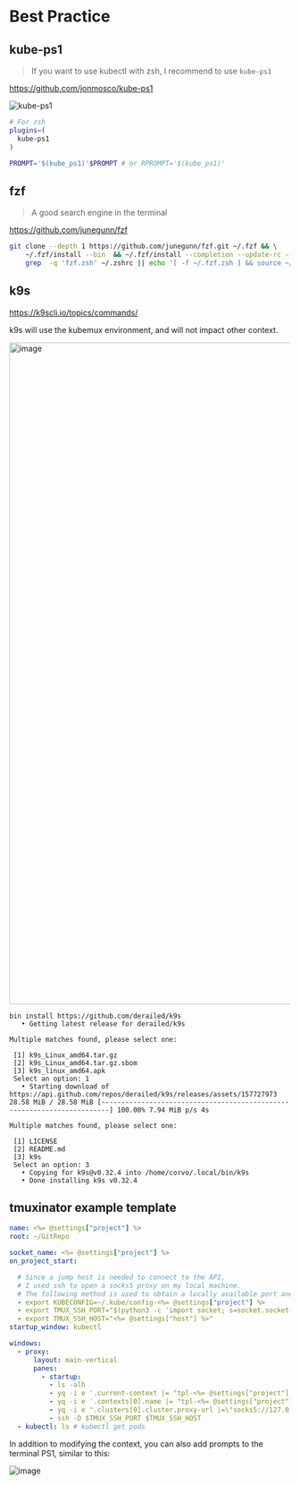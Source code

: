 # Best Practice


## kube-ps1 

> If you want to use kubectl with zsh, I recommend to use `kube-ps1`

https://github.com/jonmosco/kube-ps1

![kube-ps1](https://raw.githubusercontent.com/jonmosco/kube-ps1/master/img/kube-ps1.gif)

```bash
# For zsh
plugins=(
  kube-ps1
)

PROMPT='$(kube_ps1)'$PROMPT # or RPROMPT='$(kube_ps1)'
```

## fzf

> A good search engine in the terminal

https://github.com/junegunn/fzf

```bash
git clone --depth 1 https://github.com/junegunn/fzf.git ~/.fzf && \
    ~/.fzf/install --bin  && ~/.fzf/install --completion --update-rc --key-bindings --no-bash --no-fish  && \
    grep  -q 'fzf.zsh' ~/.zshrc || echo '[ -f ~/.fzf.zsh ] && source ~/.fzf.zsh' >> ~/.zshrc
```

## k9s

https://k9scli.io/topics/commands/

k9s will use the kubemux environment, and will not impact other context.

<img width="1183" alt="image" src="https://github.com/corvofeng/kubemux/assets/12025071/36c4aa71-f30b-42dd-b487-5291d17166ff">

```
bin install https://github.com/derailed/k9s
   • Getting latest release for derailed/k9s

Multiple matches found, please select one:

 [1] k9s_Linux_amd64.tar.gz
 [2] k9s_Linux_amd64.tar.gz.sbom
 [3] k9s_linux_amd64.apk
 Select an option: 1
   • Starting download of https://api.github.com/repos/derailed/k9s/releases/assets/157727973
28.58 MiB / 28.58 MiB [------------------------------------------------------------------------] 100.00% 7.94 MiB p/s 4s

Multiple matches found, please select one:

 [1] LICENSE
 [2] README.md
 [3] k9s
 Select an option: 3
   • Copying for k9s@v0.32.4 into /home/corvo/.local/bin/k9s
   • Done installing k9s v0.32.4
```



## tmuxinator example template

```yaml
name: <%= @settings["project"] %>
root: ~/GitRepo

socket_name: <%= @settings["project"] %>
on_project_start:

  # Since a jump host is needed to connect to the API,
  # I used ssh to open a socks5 proxy on my local machine.
  # The following method is used to obtain a locally available port and the corresponding jump host:
  - export KUBECONFIG=~/.kube/config-<%= @settings["project"] %>
  - export TMUX_SSH_PORT="$(python3 -c 'import socket; s=socket.socket(); s.bind(("", 0)); print(s.getsockname()[1])')"
  - export TMUX_SSH_HOST="<%= @settings["host"] %>"
startup_window: kubectl

windows:
  - proxy:
      layout: main-vertical
      panes:
        - startup:
          - ls -alh
          - yq -i e '.current-context |= "tpl-<%= @settings["project"] %>"' $KUBECONFIG
          - yq -i e '.contexts[0].name |= "tpl-<%= @settings["project"] %>"' $KUBECONFIG
          - yq -i e ".clusters[0].cluster.proxy-url |=\"socks5://127.0.0.1:$TMUX_SSH_PORT\"" $KUBECONFIG
          - ssh -D $TMUX_SSH_PORT $TMUX_SSH_HOST
  - kubectl: ls # kubectl get pods
```

In addition to modifying the context, you can also add prompts to the terminal PS1, similar to this:

![image](https://github.com/corvofeng/kubemux/assets/12025071/e3a5b879-5af0-41ca-b2bf-91496ab8bcd8)
